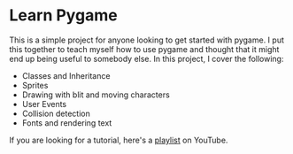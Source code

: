 # Learn Pygame

This is a simple project for anyone looking to get started with pygame. I put this together to teach myself how to use pygame and thought that it might end up being useful to somebody else. In this project, I cover the following:

- Classes and Inheritance
- Sprites
- Drawing with blit and moving characters
- User Events
- Collision detection
- Fonts and rendering text

If you are looking for a tutorial, here's a [playlist](https://youtube.com/playlist?list=PLEqFPUEr9bX805YzIiUx_6uXtB--FQJCb) on YouTube.